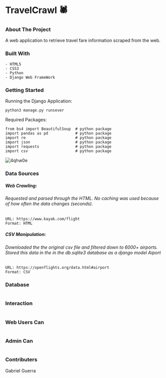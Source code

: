 # TravelCrawl :spider: 

### About The Project
A web application to retrieve travel fare information scraped from the web. 

### Built With
```
- HTML5
- CSS3
- Python  
- Django Web FrameWork
```

### Getting Started
Running the Django Application:
```
python3 manage.py runsever
```

Required Packages:
```                                     
from bs4 import BeautifulSoup  # python package                       
import pandas as pd            # python package                                  
import re                      # python package
import json                    # python package
import requests                # python package
import csv                     # python package   
```

![4qhw0e](https://im7.ezgif.com/tmp/ezgif-7-99e760d479a8.gif)


### Data Sources
##### Web Crawling:
###### Requested and parsed through the HTML. No caching was used because of how often the data changes (seconds).
```
URL: https://www.kayak.com/flight
Format: HTML
```
##### CSV Manipulation: 
###### Downloaded the the original csv file and filtered down to 6000+ airports. Stored this data in the in the db.sqlite3 database as a django model Aiport 
```
URL: https://openflights.org/data.html#airport
Format: CSV
```

### Database
```

```

### Interaction 
```

```

### Web Users Can
```

```

### Admin Can
```

```

### Contributers
Gabriel Guerra
 
